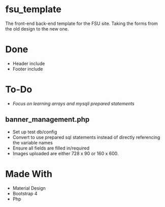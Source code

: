 # fsu_template
The front-end back-end template for the FSU site. Taking the forms from the old design to the new one. 



# Done
* Header include
* Footer include



# To-Do 

* *Focus on learning arrays and mysqli prepared statements*

## **banner_management.php**
* Set up test db/config
* Convert to use prepared sql statements instead of directly referencing the variable names
* Ensure all fields are filled in/required 
* Images uploaded are either 728 x 90 or 160 x 600.




# Made With
* Material Design
* Bootstrap 4
* Php
